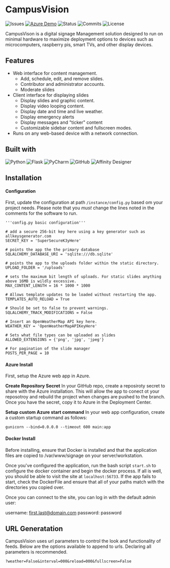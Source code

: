 # CampusVision
![Issues](https://badgen.net/badge/Status/Work-in-Progress/red)
[![Azure Demo](https://github.com/JohnsonLM/CampusVision/actions/workflows/main_campusvisionapp.yml/badge.svg?branch=main)](https://github.com/JohnsonLM/CampusVision/actions/workflows/main_campusvisionapp.yml)
![Status](https://badgen.net/github/open-issues/JohnsonLM/CampusVision)
![Commits](https://badgen.net/github/commits/JohnsonLM/CampusVision/main)
![License](https://badgen.net/badge/license/GPL/blue)

CampusVison is a digital signage Management solution designed to run on minimal hardware to maximize deployment options to devices such as microcomputers, raspberry pis, smart TVs, and other display devices.

## Features
- Web interface for content management.
    - Add, schedule, edit, and remove slides.
    -  Contributor and administrator accounts.
    - Moderate slides
- Client interface for displaying slides
    - Display slides and graphic content.
    - Display video  looping content.
    - Display date and time and live weather.
    - Display emergency alerts
    - Display messages and "ticker" content
    - Customizable sidebar content and fullscreen modes.
- Runs on any web-based device with a network connection.

## Built with
![Python](https://img.shields.io/badge/python-3670A0?style=for-the-badge&logo=python&logoColor=ffdd54)
![Flask](https://img.shields.io/badge/flask-%23000.svg?style=for-the-badge&logo=flask&logoColor=white)
![PyCharm](https://img.shields.io/badge/pycharm-143?style=for-the-badge&logo=pycharm&logoColor=black&color=black&labelColor=green)
![GitHub](https://img.shields.io/badge/github-%23121011.svg?style=for-the-badge&logo=github&logoColor=white)
![Affinity Designer](https://img.shields.io/badge/affinity%20designer-%231B72BE.svg?style=for-the-badge&logo=affinity-designer&logoColor=white)

## Installation

#### Configuration

First, update the configuration at path `/instance/config.py` based om your project needs. Please note that you *must* change the lines noted in the comments for the software to run.

```
'''config.py basic configuration'''

# add a secure 256-bit key here using a key generator such as allkeysgenerator.com
SECRET_KEY = 'SuperSecureK3yHere'

# points the app the the primary database
SQLALCHEMY_DATABASE_URI = 'sqlite:///db.sqlite'

# points the app to the uploads folder within the static directory.
UPLOAD_FOLDER = '/uploads'

# sets the maximum bit length of uploads. For static slides anything above 16MB is wildly excessive. 
MAX_CONTENT_LENGTH = 16 * 1000 * 1000

# Allows template updates to be loaded without restarting the app.
TEMPLATES_AUTO_RELOAD = True

# Should be set to false to prevent warnings.
SQLALCHEMY_TRACK_MODIFICATIONS = False

# Insert an OpenWeatherMap API key here.
WEATHER_KEY = 'OpenWeatherMapAPIKeyHere'

# Sets what file types can be uploaded as slides
ALLOWED_EXTENSIONS = {'png', 'jpg', 'jpeg'}

# For pagination of the slide manager
POSTS_PER_PAGE = 10
```
#### Azure Install
First, setup the Azure web app in Azure.

**Create Repository Secret**
In your GitHub repo, create a reposiroty secret to share with the Azure installation. This will allow the app to conect ot your reposotroy and rebuild the project when changes are pushed to the branch. Once you have the secret, copy it to Azure in the Deployment Center.

**Setup custom Azure start command**
In your web app configuration, create a custom startup command as follows: 

`gunicorn --bind=0.0.0.0 --timeout 600 main:app`

#### Docker Install
Before installing, ensure that Docker is installed and that the application files are copied to /var/www/signage on your server/workstation.

Once you've configured the application, run the bash script `start.sh` to configure the docker container and begin the docker process. If all is well, you should be able to visit the site at `localhost:56733`. If the app fails to start, check the DockerFile and ensure that all of your paths match with the directories you copied over.

Once you can connect to the site, you can log in with the default admin user:

username: first.last@domain.com
password: password

## URL Generatation
CampusVision uses url parameters to control the look and functionality of feeds. Below are the options available to append to urls. Declaring all parameters is recommended.

`?weather=False&interval=000&reload=000&fullscreen=False`

